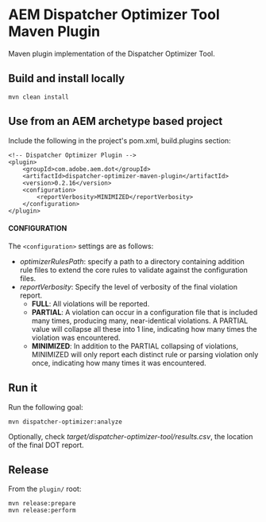 # AEM Dispatcher Optimizer Tool Maven Plugin

Maven plugin implementation of the Dispatcher Optimizer Tool.

## Build and install locally

```
mvn clean install
```

## Use from an AEM archetype based project

Include the following in the project's pom.xml, build.plugins section:

```
<!-- Dispatcher Optimizer Plugin -->
<plugin>
    <groupId>com.adobe.aem.dot</groupId>
    <artifactId>dispatcher-optimizer-maven-plugin</artifactId>
    <version>0.2.16</version>
    <configuration>
        <reportVerbosity>MINIMIZED</reportVerbosity>
    </configuration>
</plugin>
```

#### CONFIGURATION

The `<configuration>` settings are as follows:
* _optimizerRulesPath_: specify a path to a directory containing addition rule files to extend the core rules to
  validate against the configuration files.
* _reportVerbosity_: Specify the level of verbosity of the final violation report.
  * **FULL**:  All violations will be reported.
  * **PARTIAL**: A violation can occur in a configuration file that is included many times, producing many, 
    near-identical violations.
    A PARTIAL value will collapse all these into 1 line, indicating how many times the violation was encountered.
  * **MINIMIZED**: In addition to the PARTIAL collapsing of violations, MINIMIZED will only report each distinct rule
    or parsing violation only once, indicating how many times it was encountered.

## Run it

Run the following goal:

```
mvn dispatcher-optimizer:analyze
```

Optionally, check _target/dispatcher-optimizer-tool/results.csv_, the location of the final DOT report.

## Release

From the `plugin/` root:

```
mvn release:prepare
mvn release:perform
```
